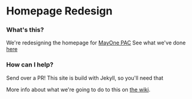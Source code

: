 Homepage Redesign
=================

### What's this?
We're redesigning the homepage for [MayOne PAC](mayone.us)
See what we've done [here](redesign.mayday.us)

### How can I help?
Send over a PR!
This site is build with Jekyll, so you'll need that

More info about what we're going to do to this on [the wiki](https://github.com/MayOneUS/wiki/wiki).
